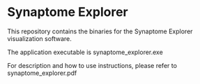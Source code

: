 # Synaptome Explorer

This repository contains the binaries for the Synaptome Explorer visualization software.

The application executable is synaptome_explorer.exe

For description and how to use instructions, please refer to synaptome_explorer.pdf

